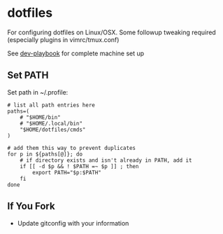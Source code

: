 # dotfiles

For configuring dotfiles on Linux/OSX.
Some followup tweaking required (especially plugins in vimrc/tmux.conf)

See [dev-playbook](https://github.com/KentBrockman/dev-playbook) for complete machine set up

## Set PATH

Set path in ~/.profile:

```
# list all path entries here
paths=(
    # "$HOME/bin"
    # "$HOME/.local/bin"
    "$HOME/dotfiles/cmds"
)

# add them this way to prevent duplicates
for p in ${paths[@]}; do
    # if directory exists and isn't already in PATH, add it
    if [[ -d $p && ! $PATH =~ $p ]] ; then
        export PATH="$p:$PATH"
    fi
done
```

## If You Fork

- Update gitconfig with your information
